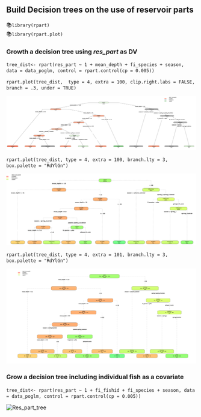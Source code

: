 
## Build Decision trees on the use of reservoir parts

:books:`library(rpart)`  
:books:`library(rpart.plot)`  

### Growth a decision tree using _res_part_ as DV
```
tree_dist<- rpart(res_part ~ 1 + mean_depth + fi_species + season, data = data_poglm, control = rpart.control(cp = 0.005))
```
```
rpart.plot(tree_dist,  type = 4, extra = 100, clip.right.labs = FALSE, branch = .3, under = TRUE)
```
![Res_part_tree](/Plots/Res_part_tree_1.png "Res_part_tree")
```
rpart.plot(tree_dist, type = 4, extra = 100, branch.lty = 3, box.palette = "RdYlGn")
```
![Res_part_tree](/Plots/Res_part_tree_2.png "Res_part_tree")
```
rpart.plot(tree_dist, type = 4, extra = 101, branch.lty = 3, box.palette = "RdYlGn")
```
![Res_part_tree](/Plots/Res_part_tree_3.png "Res_part_tree")

### Grow a decision tree including individual fish as a covariate
```
tree_dist<- rpart(res_part ~ 1 + fi_fishid + fi_species + season, data = data_poglm, control = rpart.control(cp = 0.005))
```
![Res_part_tree](/Plots/Res_part_tree_4.png "Res_part_tree")
